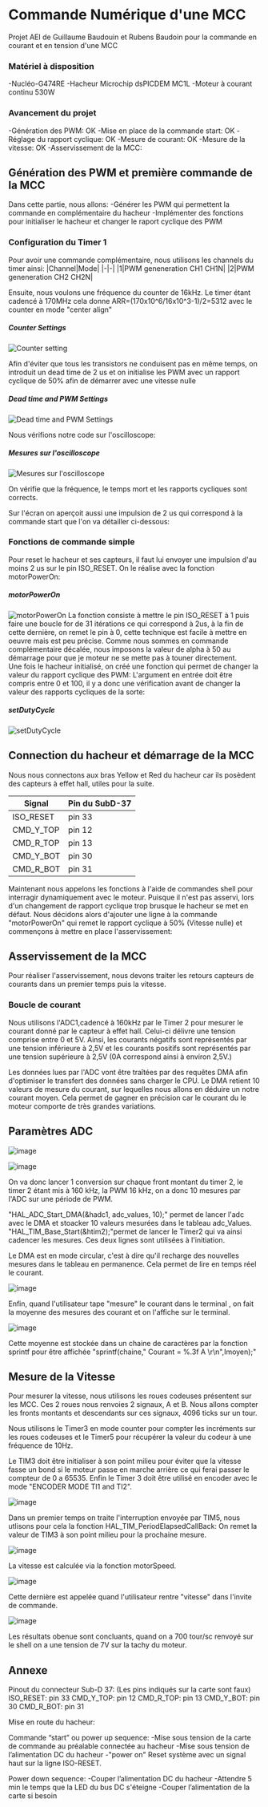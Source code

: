 # Commande Numérique d'une MCC
Projet AEI de Guillaume Baudouin et Rubens Baudoin pour la commande en courant et en tension d'une MCC

### Matériel à disposition
-Nucléo-G474RE
-Hacheur Microchip dsPICDEM MC1L
-Moteur à courant continu 530W

### Avancement du projet
-Génération des PWM: OK
-Mise en place de la commande start: OK
-Réglage du rapport cyclique: OK
-Mesure de courant: OK
-Mesure de la vitesse: OK
-Asservissement de la MCC:

## Génération des PWM et première commande de la MCC
Dans cette partie, nous allons:
-Générer les PWM qui permettent la commande en complémentaire du hacheur
-Implémenter des fonctions pour initialiser le hacheur et changer le raport cyclique des PWM

### Configuration du Timer 1
Pour avoir une commande complémentaire, nous utilisons les channels du timer ainsi:
|Channel|Mode|
|-|-|
|1|PWM geneneration CH1 CH1N|
|2|PWM geneneration CH2 CH2N|

Ensuite, nous voulons une fréquence du counter de 16kHz. Le timer étant cadencé à 170MHz cela donne ARR=(170x10^6/16x10^3-1)/2=5312 avec le counter en mode "center align"

##### Counter Settings
![Counter setting](./Images/TIM1_Settings.jpg "Counter setting")

Afin d'éviter que tous les transistors ne conduisent pas en même temps, on introduit un dead time de 2 us et on initialise les PWM avec un rapport cyclique de 50% afin de démarrer avec une vitesse nulle
##### Dead time and PWM Settings
![Dead time and PWM Settings](./Images/TIM1_DT_PWM.jpg "Dead time and PWM Settings")

Nous vérifions notre code sur l'oscilloscope:

##### Mesures sur l'oscilloscope

![Mesures sur l'oscilloscope](./Images/Oscillo.jpg "Mesures sur l'oscilloscope")

On vérifie que la fréquence, le temps mort et les rapports cycliques sont corrects. 

Sur l'écran on aperçoit aussi une impulsion de 2 us qui correspond à la commande start que l'on va détailler ci-dessous:

### Fonctions de commande simple

Pour reset le hacheur et ses capteurs, il faut lui envoyer une impulsion d'au moins 2 us sur le pin ISO_RESET.
On le réalise avec la fonction motorPowerOn:
##### motorPowerOn

![motorPowerOn](./Images/PowerOn.jpg "motorPowerOn")
La fonction consiste à mettre le pin ISO_RESET à 1 puis faire une boucle for de 31 itérations ce qui correspond à 2us, à la fin de cette dernière, on remet le pin à 0, cette technique est facile à mettre en oeuvre mais est peu précise.
Comme nous sommes en commande complémentaire décalée, nous imposons la valeur de alpha à 50 au démarrage pour que je moteur ne se mette pas à touner directement.  
Une fois le hacheur initialisé, on créé une fonction qui permet de changer la valeur du rapport cyclique des PWM:
L'argument en entrée doit être compris entre 0 et 100, il y a donc une vérification avant de changer la valeur des rapports cycliques de la sorte:

##### setDutyCycle
![setDutyCycle](./Images/Alpha.jpg "setDutyCycle")

## Connection du hacheur et démarrage de la MCC
Nous nous connectons aux bras Yellow et Red du hacheur car ils posèdent des capteurs à effet hall, utiles pour la suite.

|Signal|Pin du SubD-37|
|-|-|
|ISO_RESET|pin 33|
|CMD_Y_TOP|pin 12|
|CMD_R_TOP|pin 13|
|CMD_Y_BOT|pin 30|
|CMD_R_BOT|pin 31|

Maintenant nous appelons les fonctions à l'aide de commandes shell pour interragir dynamiquement avec le moteur. 
Puisque il n'est pas asservi, lors d'un changement de rapport cyclique trop brusque le hacheur se met en défaut.
Nous décidons alors d'ajouter une ligne à la commande "motorPowerOn" qui remet le rapport cyclique à 50% (Vitesse nulle) et commençons à mettre en place l'asservissement:

## Asservissement de la MCC

Pour réaliser l'asservissement, nous devons traiter les retours capteurs de courants dans un premier temps puis la vitesse.

### Boucle de courant
Nous utilisons l'ADC1,cadencé à 160kHz par le Timer 2 pour mesurer le courant donné par le capteur à effet hall.
Celui-ci délivre une tension comprise entre 0 et 5V. Ainsi, les courants négatifs sont
représentés par une tension inférieure à 2,5V et les courants positifs sont représentés par une tension
supérieure à 2,5V (0A correspond ainsi à environ 2,5V.) 

Les données lues par l'ADC vont être traîtées par des requêtes DMA afin d'optimiser le transfert des données sans charger le CPU.
Le DMA retient 10 valeurs de mesure du courant, sur lequelles nous allons en déduire un notre courant moyen. 
Cela permet de gagner en précision car le courant du le moteur comporte de très grandes variations.

## Paramètres ADC
![image](https://user-images.githubusercontent.com/95105604/213761400-3d1ee0f3-c482-4abe-ba07-a9a61c1a92a9.png)

![image](https://user-images.githubusercontent.com/95105604/213761623-f954938f-742d-4f99-8d66-6b274e397f25.png)

On va donc lancer 1 conversion  sur chaque front montant du timer 2, le timer 2 étant mis à 160 kHz, la PWM 16 kHz, on a donc 10 mesures par l'ADC sur une période de PWM.

"HAL_ADC_Start_DMA(&hadc1, adc_values, 10);" permet de lancer l'adc avec le DMA et stoacker 10 valeurs mesurées dans le tableau adc_Values.
"HAL_TIM_Base_Start(&htim2);"permet de lancer le Timer2 qui va ainsi cadencer les mesures.
Ces deux lignes sont utilisées à l'initiation.

Le DMA est en mode circular, c'est à dire qu'il recharge des nouvelles mesures dans le tableau en permanence.
Cela permet de lire en temps réel le courant.

![image](https://user-images.githubusercontent.com/95105604/213771031-6ebc5fa6-4967-4e15-975a-1fb0ab59871e.png)

Enfin, quand l'utilisateur tape "mesure" le courant dans le terminal , on fait la moyenne des mesures des courant et on l'affiche sur le terminal. 

![image](https://user-images.githubusercontent.com/95105604/213771772-60a8e297-c2cb-4db7-b753-79144b46015b.png)

Cette moyenne est stockée dans un chaine de caractères par la fonction sprintf pour être affichée "sprintf(chaine," Courant = %.3f A \r\n",Imoyen);"


## Mesure de la Vitesse
Pour mesurer la vitesse, nous utilisons les roues codeuses présentent sur les MCC.
Ces 2 roues nous renvoies 2 signaux, A et B. 
Nous allons compter les fronts montants et descendants sur ces signaux, 4096 ticks sur un tour.

Nous utilisons le Timer3 en mode counter pour compter les incréments sur les roues codeuses et le Timer5 pour récupérer la valeur du codeur à une fréquence de 10Hz.

Le TIM3 doit être initialiser à son point milieu pour éviter que la vitesse fasse un bond si le moteur passe en marche arrière ce qui ferai passer le compteur de 0 a 65535.
Enfin le Timer 3 doit être utilisé en encoder avec le mode "ENCODER MODE TI1 and TI2".

![image](https://user-images.githubusercontent.com/95105604/213774872-b39d6b85-4a54-431f-b661-0e705f9fdb12.png)


Dans un premier temps on traite l'interruption envoyée par TIM5, nous utlisons pour cela la fonction HAL_TIM_PeriodElapsedCallBack:
On remet la valeur de TIM3 à son point milieu pour la prochaine mesure. 

![image](https://user-images.githubusercontent.com/95105604/213775390-39d176f2-e9cb-4f03-97e7-889e28b9b56e.png)

La vitesse est calculée via la fonction motorSpeed.

![image](https://user-images.githubusercontent.com/95105604/213781146-b18bf264-4135-4a44-8970-2271e8ee82e6.png)

Cette dernière est appelée quand l'utilisateur rentre "vitesse" dans l'invite de commande.

![image](https://user-images.githubusercontent.com/95105604/213781694-2df1d8ef-e653-4570-872f-9414f48fdc11.png)

Les résultats obenue sont concluants, quand on a 700 tour/sc renvoyé sur le shell on a une tension de 7V sur la tachy du moteur.


## Annexe
Pinout du connecteur Sub-D 37: (Les pins indiqués sur la carte sont faux)
ISO_RESET: pin 33
CMD_Y_TOP: pin 12
CMD_R_TOP: pin 13
CMD_Y_BOT: pin 30 
CMD_R_BOT: pin 31 

Mise en route du hacheur:

Commande “start” ou power up sequence:
-Mise sous tension de la carte de commande au préalable connectée au hacheur
-Mise sous tension de l’alimentation DC du hacheur
-"power on" Reset système avec un signal haut sur la ligne ISO-RESET. 

Power down sequence:
-Couper l’alimentation DC du hacheur
-Attendre 5 min le temps que la LED du bus DC s'éteigne
-Couper l’alimentation de la carte si besoin
